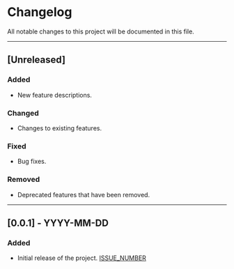 # Changelog

All notable changes to this project will be documented in this file.

---

## [Unreleased]

### Added

- New feature descriptions.

### Changed

- Changes to existing features.

### Fixed

- Bug fixes.

### Removed

- Deprecated features that have been removed.

---

## [0.0.1] - YYYY-MM-DD

### Added

- Initial release of the project. [ISSUE_NUMBER](https://link_to_issue)
